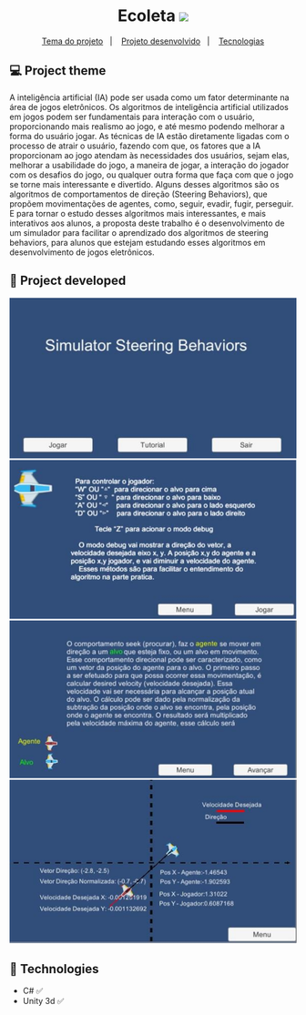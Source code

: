 <h1 align="center"> 
	 Ecoleta <img src="https://img.icons8.com/color/48/000000/recycle-bin.png" width="30px"/>
</h1>

<p align="center">
  <a href="#-project-theme">Tema do projeto</a>&nbsp;&nbsp;&nbsp;|&nbsp;&nbsp;&nbsp;
 <a href="#construction-project-developed">Projeto desenvolvido</a>&nbsp;&nbsp;&nbsp;|&nbsp;&nbsp;&nbsp;
  <a href="#pushpin-technologies">Tecnologias</a>

</p>



## 💻 Project theme

A inteligência artificial (IA) pode ser usada como um fator determinante na área de jogos eletrônicos. Os algoritmos de inteligência artificial utilizados em jogos podem ser fundamentais para interação com o usuário, proporcionando mais realismo ao jogo, e até mesmo podendo melhorar a forma do usuário jogar. As técnicas de IA estão diretamente ligadas com o processo de atrair o usuário, fazendo com que, os fatores que a IA proporcionam ao jogo atendam às necessidades dos usuários, sejam elas, melhorar a usabilidade do jogo, a maneira de jogar, a interação do jogador com os desafios do jogo, ou qualquer outra forma que faça com que o jogo se torne mais interessante e divertido. Alguns desses algoritmos são os algoritmos de comportamentos de direção (Steering Behaviors), que propõem movimentações de agentes, como, seguir, evadir, fugir, perseguir. E para tornar o estudo desses algoritmos mais interessantes, e mais interativos aos alunos, a proposta deste trabalho é o desenvolvimento de um simulador para facilitar o aprendizado dos algoritmos de steering behaviors, para alunos que estejam estudando esses algoritmos em desenvolvimento de jogos eletrônicos.

## :construction: Project developed

<p align="center">
	
	
 <img   src="https://github.com/Viniciusdevti/steering-behaviors-simulator/blob/master/Assets/img-1.jpg">
 <img   src="https://github.com/Viniciusdevti/steering-behaviors-simulator/blob/master/Assets/img-2.jpg">
  <img   src="https://github.com/Viniciusdevti/steering-behaviors-simulator/blob/master/Assets/img-3.jpg">
   <img   src="https://github.com/Viniciusdevti/steering-behaviors-simulator/blob/master/Assets/img-4.jpg">

</p>

## :pushpin: Technologies

* C#  :white_check_mark:
* Unity 3d  :white_check_mark:













